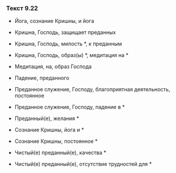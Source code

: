 ### Текст 9.22

- Йога, сознание Кришны, и йога

- Кришна, Господь, защищает преданных

- Кришна, Господь, милость *, к преданным

- Кришна, Господь, образ(ы) *, медитация на *

- Медитация, на, образ Господа

- Падение, преданного

- Преданное служение, Господу, благоприятная деятельность, постоянное

- Преданное служение, Господу, падение в *

- Преданный(е), желания *

- Сознание Кришны, йога и *

- Сознание Кришны, постоянное *

- Чистый(е) преданный(е), качества *

- Чистый(е) преданный(е), отсутствие трудностей для *
	
